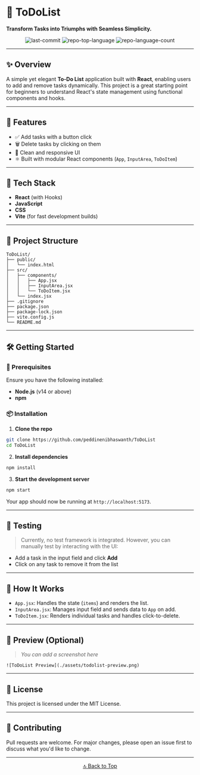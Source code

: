 # 📝 ToDoList

**Transform Tasks into Triumphs with Seamless Simplicity.**

<div align="center">
  <img alt="last-commit" src="https://img.shields.io/github/last-commit/peddinenibhaswanth/ToDoList?style=flat&logo=git&logoColor=white&color=0080ff" />
  <img alt="repo-top-language" src="https://img.shields.io/github/languages/top/peddinenibhaswanth/ToDoList?style=flat&color=0080ff" />
  <img alt="repo-language-count" src="https://img.shields.io/github/languages/count/peddinenibhaswanth/ToDoList?style=flat&color=0080ff" />
</div>

---

## ✨ Overview

A simple yet elegant **To-Do List** application built with **React**, enabling users to add and remove tasks dynamically. This project is a great starting point for beginners to understand React's state management using functional components and hooks.

---

## 🚀 Features

- ✅ Add tasks with a button click
- 🗑️ Delete tasks by clicking on them
- 🎯 Clean and responsive UI
- ⚛️ Built with modular React components (`App`, `InputArea`, `ToDoItem`)

---

## 🧰 Tech Stack

- **React** (with Hooks)
- **JavaScript**
- **CSS**
- **Vite** (for fast development builds)

---

## 📁 Project Structure

```
ToDoList/
├── public/
│   └── index.html
├── src/
│   ├── components/
│   │   ├── App.jsx
│   │   ├── InputArea.jsx
│   │   └── ToDoItem.jsx
│   └── index.jsx
├── .gitignore
├── package.json
├── package-lock.json
├── vite.config.js
└── README.md
```

---

## 🛠 Getting Started

### 🔧 Prerequisites

Ensure you have the following installed:

- **Node.js** (v14 or above)
- **npm**

### 📦 Installation

1. **Clone the repo**

```bash
git clone https://github.com/peddinenibhaswanth/ToDoList
cd ToDoList
```

2. **Install dependencies**

```bash
npm install
```

3. **Start the development server**

```bash
npm start
```

Your app should now be running at `http://localhost:5173`.

---

## 🧪 Testing

> Currently, no test framework is integrated. However, you can manually test by interacting with the UI:
- Add a task in the input field and click **Add**
- Click on any task to remove it from the list

---

## 📌 How It Works

- `App.jsx`: Handles the state (`items`) and renders the list.
- `InputArea.jsx`: Manages input field and sends data to `App` on add.
- `ToDoItem.jsx`: Renders individual tasks and handles click-to-delete.

---

## 📸 Preview (Optional)

> _You can add a screenshot here_

```
![ToDoList Preview](./assets/todolist-preview.png)
```

---

## 📜 License

This project is licensed under the MIT License.

---

## 🤝 Contributing

Pull requests are welcome. For major changes, please open an issue first to discuss what you'd like to change.

---

<div align="center">
  <a href="#top">🔝 Back to Top</a>
</div>
